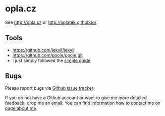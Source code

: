 # opla.cz
See http://opla.cz or http://oplatek.github.io/

## Tools
 - https://github.com/jekyll/jekyll
 - https://github.com/poole/poole.git
 - I just simply followed the [simple guide](http://joshualande.com/jekyll-github-pages-poole/)

## Bugs
Please report bugs via [Github issue tracker](https://github.com/oplatek/oplatek.github.io/issues/new).

If you do not have a Github account or want to give me more detailed feedback, drop me an email.
You can find information how to contact me on [page about me](http://opla.cz/about). 
